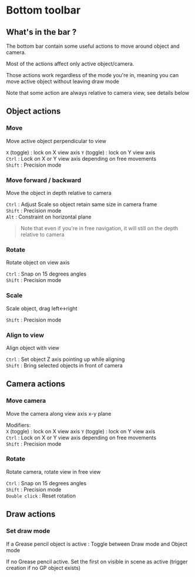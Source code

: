 # Bottom toolbar


## What's in the bar ?

The bottom bar contain some useful actions to move around object and camera.

Most of the actions affect only active object/camera.

Those actions work regardless of the mode you're in, meaning you can move active object without leaving draw mode

Note that some action are always relative to camera view, see details below


## Object actions

### Move

Move active object perpendicular to view

`X` (toggle) : lock on X view axis 
`Y` (toggle) : lock on Y view axis  
`Ctrl` : Lock on X or Y view axis depending on free movements    
`Shift` : Precision mode  

### Move forward / backward

Move the object in depth relative to camera

`Ctrl` : Adjust Scale so object retain same size in camera frame  
`Shift` : Precision mode  
`Alt` : Constraint on horizontal plane  

> Note that even if you're in free navigation, it will still on the depth relative to camera

### Rotate

Rotate object on view axis

`Ctrl` : Snap on 15 degrees angles  
`Shift` : Precision mode  


### Scale

Scale object, drag left<->right

`Shift` : Precision mode


### Align to view


Align object with view

`Ctrl` : Set object Z axis pointing up while aligning  
`Shift` : Bring selected objects in front of camera  

## Camera actions

### Move camera

Move the camera along view axis x-y plane

Modifiers:  
`X` (toggle) : lock on X view axis 
`Y` (toggle) : lock on Y view axis  
`Ctrl` : Lock on X or Y view axis depending on free movements  
`Shift` : Precision mode  

### Rotate

Rotate camera, rotate view in free view

`Ctrl` : Snap on 15 degrees angles  
`Shift` : Precision mode  
`Double click` : Reset rotation


## Draw actions


### Set draw mode

If a Grease pencil object is active : Toggle between Draw mode and Object mode

If no Grease pencil active. Set the first on visible in scene as active (trigger creation if no GP object exists)